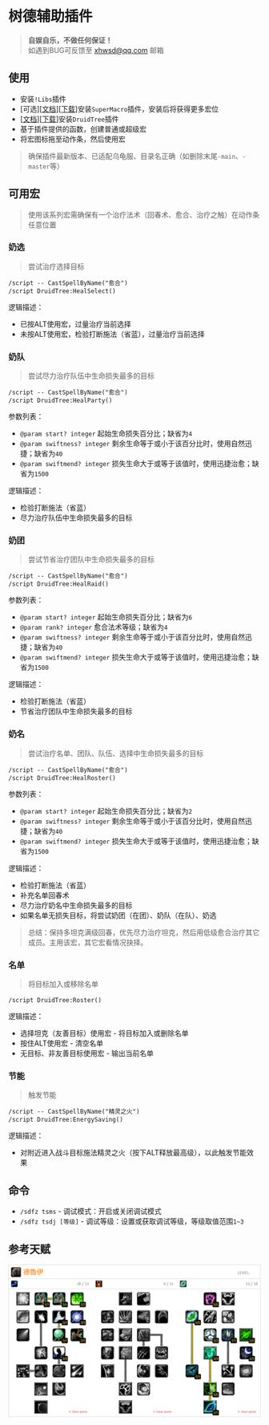 # 树德辅助插件

> __自娱自乐，不做任何保证！__  
> 如遇到BUG可反馈至 xhwsd@qq.com 邮箱


## 使用
- 安装`!Libs`插件
- [可选][[文档](https://github.com/xhwsd/SuperMacro/)][[下载](https://github.com/xhwsd/SuperMacro/archive/master.zip)]安装`SuperMacro`插件，安装后将获得更多宏位
- [[文档](https://github.com/xhwsd/DruidTree/)][[下载](https://github.com/xhwsd/DruidTree/archive/main.zip)]安装`DruidTree`插件
- 基于插件提供的函数，创建普通或超级宏
- 将宏图标拖至动作条，然后使用宏

> 确保插件最新版本、已适配乌龟服、目录名正确（如删除末尾`-main`、`-master`等）


## 可用宏

> 使用该系列宏需确保有一个治疗法术（回春术、愈合、治疗之触）在动作条任意位置


### 奶选

> 尝试治疗选择目标

```
/script -- CastSpellByName("愈合")
/script DruidTree:HealSelect()
```

逻辑描述：
- 已按ALT使用宏，过量治疗当前选择
- 未按ALT使用宏，检验打断施法（省蓝），过量治疗当前选择


### 奶队

> 尝试尽力治疗队伍中生命损失最多的目标

```
/script -- CastSpellByName("愈合")
/script DruidTree:HealParty()
```

参数列表：
- `@param start? integer` 起始生命损失百分比；缺省为`4`
- `@param swiftness? integer` 剩余生命等于或小于该百分比时，使用自然迅捷；缺省为`40`
- `@param swiftmend? integer` 损失生命大于或等于该值时，使用迅捷治愈；缺省为`1500`

逻辑描述：
- 检验打断施法（省蓝）
- 尽力治疗队伍中生命损失最多的目标


### 奶团

> 尝试节省治疗团队中生命损失最多的目标

```
/script -- CastSpellByName("愈合")
/script DruidTree:HealRaid()
```

参数列表：
- `@param start? integer` 起始生命损失百分比；缺省为`6`
- `@param rank? integer` 愈合法术等级；缺省为`4`
- `@param swiftness? integer` 剩余生命等于或小于该百分比时，使用自然迅捷；缺省为`40`
- `@param swiftmend? integer` 损失生命大于或等于该值时，使用迅捷治愈；缺省为`1500`

逻辑描述：
- 检验打断施法（省蓝）
- 节省治疗团队中生命损失最多的目标


### 奶名

> 尝试治疗名单、团队、队伍、选择中生命损失最多的目标

```
/script -- CastSpellByName("愈合")
/script DruidTree:HealRoster()
```

参数列表：
- `@param start? integer` 起始生命损失百分比；缺省为`2`
- `@param swiftness? integer` 剩余生命等于或小于该百分比时，使用自然迅捷；缺省为`40`
- `@param swiftmend? integer` 损失生命大于或等于该值时，使用迅捷治愈；缺省为`1500`

逻辑描述：
- 检验打断施法（省蓝）
- 补充名单回春术
- 尽力治疗奶名中生命损失最多的目标
- 如果名单无损失目标，将尝试奶团（在团）、奶队（在队）、奶选

> 总结：保持多坦克满级回春，优先尽力治疗坦克，然后用低级愈合治疗其它成员。主用该宏，其它宏看情况抉择。


### 名单

> 将目标加入或移除名单

```
/script DruidTree:Roster()
```

逻辑描述：
- 选择坦克（友善目标）使用宏 - 将目标加入或删除名单
- 按住ALT使用宏 - 清空名单
- 无目标、非友善目标使用宏 - 输出当前名单


### 节能

> 触发节能

```
/script -- CastSpellByName("精灵之火")
/script DruidTree:EnergySaving()
```

逻辑描述：
- 对附近进入战斗目标施法精灵之火（按下ALT释放最高级），以此触发节能效果


## 命令
- `/sdfz tsms` - 调试模式：开启或关闭调试模式
- `/sdfz tsdj [等级]` - 调试等级：设置或获取调试等级，等级取值范围`1~3`


## 参考天赋
![参考天赋](/Talent.png)